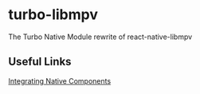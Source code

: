 # turbo-libmpv

The Turbo Native Module rewrite of react-native-libmpv

## Useful Links

[Integrating Native Components](https://reactnative.dev/docs/fabric-native-components-introduction)